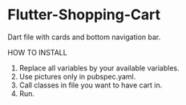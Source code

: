 # Flutter-Shopping-Cart
Dart file with cards and bottom navigation bar.

HOW TO INSTALL
1. Replace all variables by your available variables.
2. Use pictures only in pubspec.yaml.
3. Call classes in file you want to have cart in.
4. Run.
